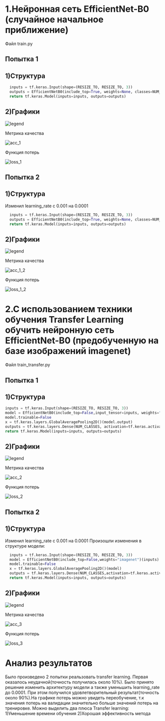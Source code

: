 # 1.Нейронная сеть EfficientNet-B0 (случайное начальное приближение)
Файл train.py
## Попытка 1
## 1)Структура
```python
  inputs = tf.keras.Input(shape=(RESIZE_TO, RESIZE_TO, 3))
  outputs = EfficientNetB0(include_top=True, weights=None, classes=NUM_CLASSES)(inputs)
  return tf.keras.Model(inputs=inputs, outputs=outputs)
```
## 2)Графики
![legend](https://user-images.githubusercontent.com/80068414/111124753-ea1d5b80-8581-11eb-8f4e-7cbae7714e62.png)

Метрика качества

![acc_1](https://github.com/EugenTrifonov/lab_2/blob/main/graphs/epoch_categorical_accuracy_1.svg)

Функция потерь

![loss_1](https://github.com/EugenTrifonov/lab_2/blob/main/graphs/epoch_loss_1.svg)

## Попытка 2
## 1)Структура
Изменил learning_rate с 0.001 на 0.0001
```python
  inputs = tf.keras.Input(shape=(RESIZE_TO, RESIZE_TO, 3))
  outputs = EfficientNetB0(include_top=True, weights=None, classes=NUM_CLASSES)(inputs)
  return tf.keras.Model(inputs=inputs, outputs=outputs)
```
## 2)Графики
![legend](https://user-images.githubusercontent.com/80068414/111124753-ea1d5b80-8581-11eb-8f4e-7cbae7714e62.png)

Метрика качества

![acc_1_2](https://github.com/EugenTrifonov/lab_2/blob/main/graphs/epoch_categorical_accuracy_1_2.svg)

Функция потерь

![loss_1_2](https://github.com/EugenTrifonov/lab_2/blob/main/graphs/epoch_loss_1_2.svg)
# 2.С использованием техники обучения Transfer Learning  обучить нейронную сеть EfficientNet-B0 (предобученную на базе изображений imagenet)
Файл train_transfer.py
## Попытка 1
## 1)Структура
```python
inputs = tf.keras.Input(shape=(RESIZE_TO, RESIZE_TO, 3))
model = EfficientNetB0(include_top=False,input_tensor=inputs, weights="imagenet")
model.trainable=False
x = tf.keras.layers.GlobalAveragePooling2D()(model.output)
outputs = tf.keras.layers.Dense(NUM_CLASSES, activation=tf.keras.activations.softmax)(x)
return tf.keras.Model(inputs=inputs, outputs=outputs)
```
## 2)Графики
![legend](https://user-images.githubusercontent.com/80068414/111124753-ea1d5b80-8581-11eb-8f4e-7cbae7714e62.png)

Метрика качества

![acc_2](https://github.com/EugenTrifonov/lab_2/blob/main/graphs/epoch_categorical_accuracy_2.svg)

Функция потерь

![loss_2](https://github.com/EugenTrifonov/lab_2/blob/main/graphs/epoch_loss_2.svg)

## Попытка 2

## 1)Структура
Изменил learning_rate с 0.001 на 0.0001
Произошли изменения в структуре модели: 
```python
  inputs = tf.keras.Input(shape=(RESIZE_TO, RESIZE_TO, 3))
  model = EfficientNetB0(include_top=False,weights="imagenet")(inputs)
  model.trainable=False
  x = tf.keras.layers.GlobalAveragePooling2D()(model)
  outputs = tf.keras.layers.Dense(NUM_CLASSES,activation=tf.keras.activations.softmax)(x)
  return tf.keras.Model(inputs=inputs, outputs=outputs)
```
## 2)Графики
![legend](https://user-images.githubusercontent.com/80068414/111124753-ea1d5b80-8581-11eb-8f4e-7cbae7714e62.png)

Метрика качества

![acc_3](https://github.com/EugenTrifonov/lab_2/blob/main/graphs/epoch_categorical_accuracy_transfer.svg)

Функция потерь

![loss_3](https://github.com/EugenTrifonov/lab_2/blob/main/graphs/epoch_loss_transfer.svg)

# Анализ результатов
Было произведено 2 попытки реальзовать transfer learning. Первая оказалось неудачной(точность получилась около 10%). Было принято решение изменить архитектуру модели а также уменьшить learning_rate до 0.0001. При этом получился удовлетворительный результат(точность около 90%).На графике потерь можно увидеть переобучение, т.к значения потерь на валидации значительно больше значений потерь на тренировке. Можно выделить два плюса Transfer learning:
1)Уменьшение времени обучения
2)Хорошая эффективность метода
